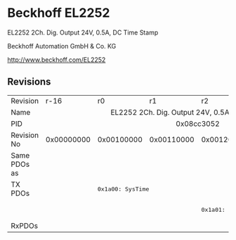 # Beckhoff EL2252

EL2252 2Ch. Dig. Output 24V, 0.5A, DC Time Stamp

Beckhoff Automation GmbH & Co. KG

http://www.beckhoff.com/EL2252

## Revisions
<table>
<tr >
<td>Revision</td>
<td>r-16</td>
<td>r0</td>
<td>r1</td>
<td>r2</td>
<td>r3</td>
<td>r4</td>
</tr>
<tr >
<td>Name</td>
<td colspan=6 align="center">EL2252 2Ch. Dig. Output 24V, 0.5A, DC Time Stamp</td>
</tr>
<tr >
<td>PID</td>
<td colspan=6 align="center">0x08cc3052</td>
</tr>
<tr >
<td>Revision No</td>
<td>0x00000000</td>
<td>0x00100000</td>
<td>0x00110000</td>
<td>0x00120000</td>
<td>0x00130000</td>
<td>0x00140000</td>
</tr>
<tr >
<td>Same PDOs as</td>
<td colspan=6 align="center"></td>
</tr>
<tr class="txpdo">
<td rowspan=2 valign=top>TX PDOs</td>
<td><pre></pre></td>
<td colspan=5 align="left"><pre>0x1a00: SysTime</pre></td>
<td></td>
</tr>
<tr class="txpdo">
<td colspan=3 align="left"><pre></pre></td>
<td colspan=3 align="left"><pre>0x1a01: Feedback</pre></td>
</tr>
<tr >
<td>RxPDOs</td>
<td colspan=6 align="left"></td>
</tr>
</table>
